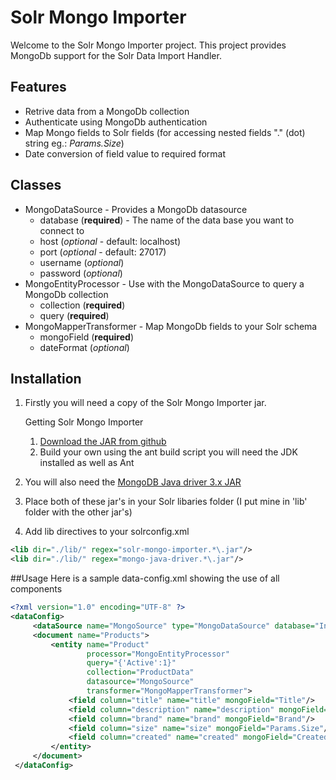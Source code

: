 # Solr Mongo Importer
Welcome to the Solr Mongo Importer project. This project provides MongoDb support for the Solr Data Import Handler.

## Features
* Retrive data from a MongoDb collection
* Authenticate using MongoDb authentication
* Map Mongo fields to Solr fields (for accessing nested fields "." (dot) string eg.: *Params.Size*)
* Date conversion of field value to required format

## Classes

* MongoDataSource - Provides a MongoDb datasource
    * database (**required**) - The name of the data base you want to connect to
    * host     (*optional* - default: localhost)
    * port     (*optional* - default: 27017)
    * username (*optional*)
    * password (*optional*)
* MongoEntityProcessor - Use with the MongoDataSource to query a MongoDb collection
    * collection (**required**)
    * query (**required**)
* MongoMapperTransformer - Map MongoDb fields to your Solr schema
    * mongoField (**required**)
    * dateFormat (*optional*)

## Installation
1. Firstly you will need a copy of the Solr Mongo Importer jar.

    Getting Solr Mongo Importer
    1. [Download the JAR from github](https://github.com/phadadi/SolrMongoImporter/downloads)
    2. Build your own using the ant build script you will need the JDK installed as well as Ant
2. You will also need the [MongoDB Java driver 3.x JAR](http://mvnrepository.com/artifact/org.mongodb/mongo-java-driver)

3. Place both of these jar's in your Solr libaries folder (I put mine in 'lib' folder with the other jar's)
4. Add lib directives to your solrconfig.xml

```xml
<lib dir="./lib/" regex="solr-mongo-importer.*\.jar"/>
<lib dir="./lib/" regex="mongo-java-driver.*\.jar"/>
```

##Usage
Here is a sample data-config.xml showing the use of all components
```xml
<?xml version="1.0" encoding="UTF-8" ?>
<dataConfig>
     <dataSource name="MongoSource" type="MongoDataSource" database="Inventory"/>
     <document name="Products">
         <entity name="Product"
                 processor="MongoEntityProcessor"
                 query="{'Active':1}"
                 collection="ProductData"
                 datasource="MongoSource"
                 transformer="MongoMapperTransformer">
             <field column="title" name="title" mongoField="Title"/>
             <field column="description" name="description" mongoField="LongDescription"/>
             <field column="brand" name="brand" mongoField="Brand"/>
             <field column="size" name="size" mongoField="Params.Size"/>
             <field column="created" name="created" mongoField="Created" dateFormat="yyyy-MM-dd HH:mm:ss"/>
         </entity>
     </document>
 </dataConfig>
```
